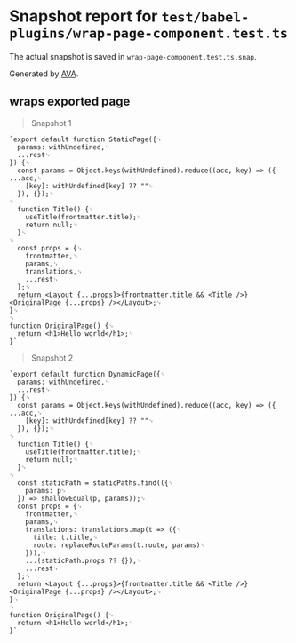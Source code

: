 # Snapshot report for `test/babel-plugins/wrap-page-component.test.ts`

The actual snapshot is saved in `wrap-page-component.test.ts.snap`.

Generated by [AVA](https://avajs.dev).

## wraps exported page

> Snapshot 1

    `export default function StaticPage({␊
      params: withUndefined,␊
      ...rest␊
    }) {␊
      const params = Object.keys(withUndefined).reduce((acc, key) => ({ ...acc,␊
        [key]: withUndefined[key] ?? ""␊
      }), {});␊
    ␊
      function Title() {␊
        useTitle(frontmatter.title);␊
        return null;␊
      }␊
    ␊
      const props = {␊
        frontmatter,␊
        params,␊
        translations,␊
        ...rest␊
      };␊
      return <Layout {...props}>{frontmatter.title && <Title />}<OriginalPage {...props} /></Layout>;␊
    }␊
    ␊
    function OriginalPage() {␊
      return <h1>Hello world</h1>;␊
    }`

> Snapshot 2

    `export default function DynamicPage({␊
      params: withUndefined,␊
      ...rest␊
    }) {␊
      const params = Object.keys(withUndefined).reduce((acc, key) => ({ ...acc,␊
        [key]: withUndefined[key] ?? ""␊
      }), {});␊
    ␊
      function Title() {␊
        useTitle(frontmatter.title);␊
        return null;␊
      }␊
    ␊
      const staticPath = staticPaths.find(({␊
        params: p␊
      }) => shallowEqual(p, params));␊
      const props = {␊
        frontmatter,␊
        params,␊
        translations: translations.map(t => ({␊
          title: t.title,␊
          route: replaceRouteParams(t.route, params)␊
        })),␊
        ...(staticPath.props ?? {}),␊
        ...rest␊
      };␊
      return <Layout {...props}>{frontmatter.title && <Title />}<OriginalPage {...props} /></Layout>;␊
    }␊
    ␊
    function OriginalPage() {␊
      return <h1>Hello world</h1>;␊
    }`
